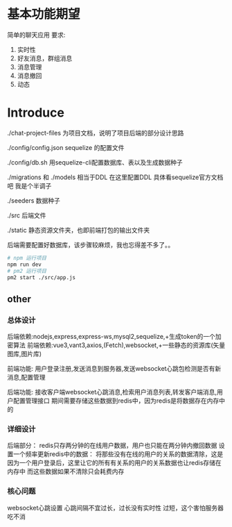 # 基本功能期望

简单的聊天应用
要求:
1. 实时性
2. 好友消息，群组消息
3. 消息管理
4. 消息撤回
5. 动态

# Introduce

./chat-project-files 为项目文档，说明了项目后端的部分设计思路

./config/config.json sequelize 的配置文件

./config/db.sh 用sequelize-cli配置数据库、表以及生成数据种子

./migrations 和 ./models 相当于DDL 在这里配置DDL 具体看sequelize官方文档吧 我是个半调子

./seeders 数据种子

./src 后端文件

./static 静态资源文件夹，也即前端打包的输出文件夹

后端需要配置好数据库，该步骤较麻烦，我也忘得差不多了。。

```sh
# npm 运行项目
npm run dev
# pm2 运行项目
pm2 start ./src/app.js
```


## other
### 总体设计

后端依赖:nodejs,express,express-ws,mysql2,sequelize,+生成token的一个加密算法
前端依赖:vue3,vant3,axios,(Fetch),websocket,+一些静态的资源库(矢量图库,图片库)

前端功能:
用户登录注册,发送消息到服务器,发送websocket心跳包检测是否有新消息,配置管理

后端功能:
接收客户端websocket心跳消息,检索用户消息列表,转发客户端消息,用户配置管理接口
期间需要存储这些数据到redis中，因为redis是将数据存在内存中的

### 详细设计

后端部分：
redis只存两分钟的在线用户数据，用户也只能在两分钟内撤回数据
设置一个频率更新redis中的数据：
将那些没有在线的用户的关系的数据清除，这是因为一个用户登录后，这里让它的所有有关系的用户的关系数据也让redis存储在内存中
而这些数据如果不清除只会耗费内存



### 核心问题

websocket心跳设置
心跳间隔不宜过长，过长没有实时性
过短，这个害怕服务器吃不消

